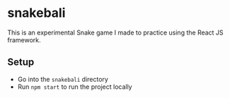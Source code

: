 # snakebali
This is an experimental Snake game I made to practice using the React JS framework.

## Setup
- Go into the `snakebali` directory
- Run `npm start` to run the project locally
